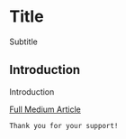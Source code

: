 # Title
Subtitle

## Introduction
Introduction


[Full Medium Article](https://medium.com/@fedcal)


```
Thank you for your support!
```


